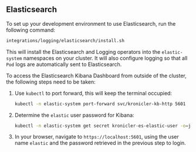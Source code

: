 ## Elasticsearch

To set up your development environment to use Elasticsearch, run the following command:
```bash
integrations/logging/elasticsearch/install.sh
```
This will install the Elasticsearch and Logging operators into the `elastic-system` namespaces on your cluster.
It will also configure logging so that all `Pod` logs are automatically sent to Elasticsearch.

To access the Elasticsearch Kibana Dashboard from outside of the cluster, the following steps need to be taken:
1. Use `kubectl` to port forward, this will keep the terminal occupied:
    ```bash
    kubectl -n elastic-system port-forward svc/kronicler-kb-http 5601
    ```
1. Determine the `elastic` user password for Kibana:
    ```bash
    kubectl -n elastic-system get secret kronicler-es-elastic-user -o=jsonpath='{.data.elastic}' | base64 --decode
    ```
1. In your browser, navigate to `https://localhost:5601`, using the user name `elastic` and the password
   retrieved in the previous step to login.
